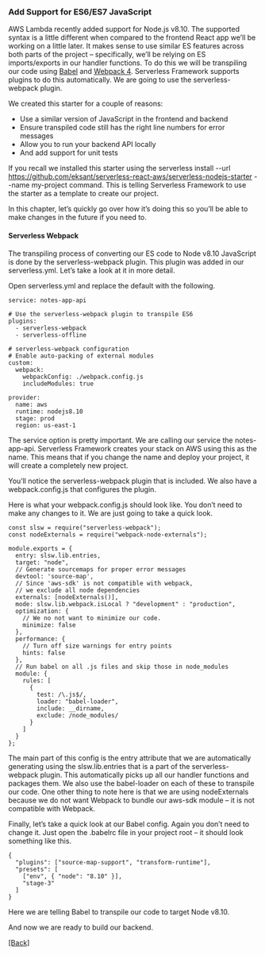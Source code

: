 ### **Add Support for ES6/ES7 JavaScript**
AWS Lambda recently added support for Node.js v8.10. The supported syntax is a little different when compared to the frontend React app we’ll be working on a little later. It makes sense to use similar ES features across both parts of the project – specifically, we’ll be relying on ES imports/exports in our handler functions. To do this we will be transpiling our code using [Babel](https://babeljs.io/) and [Webpack 4](https://webpack.github.io/). Serverless Framework supports plugins to do this automatically. We are going to use the serverless-webpack plugin.

We created this starter for a couple of reasons:

* Use a similar version of JavaScript in the frontend and backend
* Ensure transpiled code still has the right line numbers for error messages
* Allow you to run your backend API locally
* And add support for unit tests

If you recall we installed this starter using the serverless install --url https://github.com/eksant/serverless-react-aws/serverless-nodejs-starter --name my-project command. This is telling Serverless Framework to use the starter as a template to create our project.

In this chapter, let’s quickly go over how it’s doing this so you’ll be able to make changes in the future if you need to.

#### Serverless Webpack
The transpiling process of converting our ES code to Node v8.10 JavaScript is done by the serverless-webpack plugin. This plugin was added in our serverless.yml. Let’s take a look at it in more detail.

Open serverless.yml and replace the default with the following.

```
service: notes-app-api

# Use the serverless-webpack plugin to transpile ES6
plugins:
  - serverless-webpack
  - serverless-offline

# serverless-webpack configuration
# Enable auto-packing of external modules
custom:
  webpack:
    webpackConfig: ./webpack.config.js
    includeModules: true

provider:
  name: aws
  runtime: nodejs8.10
  stage: prod
  region: us-east-1
```

The service option is pretty important. We are calling our service the notes-app-api. Serverless Framework creates your stack on AWS using this as the name. This means that if you change the name and deploy your project, it will create a completely new project.

You’ll notice the serverless-webpack plugin that is included. We also have a webpack.config.js that configures the plugin.

Here is what your webpack.config.js should look like. You don’t need to make any changes to it. We are just going to take a quick look.

```
const slsw = require("serverless-webpack");
const nodeExternals = require("webpack-node-externals");

module.exports = {
  entry: slsw.lib.entries,
  target: "node",
  // Generate sourcemaps for proper error messages
  devtool: 'source-map',
  // Since 'aws-sdk' is not compatible with webpack,
  // we exclude all node dependencies
  externals: [nodeExternals()],
  mode: slsw.lib.webpack.isLocal ? "development" : "production",
  optimization: {
    // We no not want to minimize our code.
    minimize: false
  },
  performance: {
    // Turn off size warnings for entry points
    hints: false
  },
  // Run babel on all .js files and skip those in node_modules
  module: {
    rules: [
      {
        test: /\.js$/,
        loader: "babel-loader",
        include: __dirname,
        exclude: /node_modules/
      }
    ]
  }
};
```

The main part of this config is the entry attribute that we are automatically generating using the slsw.lib.entries that is a part of the serverless-webpack plugin. This automatically picks up all our handler functions and packages them. We also use the babel-loader on each of these to transpile our code. One other thing to note here is that we are using nodeExternals because we do not want Webpack to bundle our aws-sdk module – it is not compatible with Webpack.

Finally, let’s take a quick look at our Babel config. Again you don’t need to change it. Just open the .babelrc file in your project root – it should look something like this.

```
{
  "plugins": ["source-map-support", "transform-runtime"],
  "presets": [
    ["env", { "node": "8.10" }],
    "stage-3"
  ]
}
```

Here we are telling Babel to transpile our code to target Node v8.10.

And now we are ready to build our backend.


[[Back]](https://github.com/eksant/serverless-react-aws)
